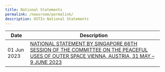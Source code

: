 ```yaml
---
title: National Statements
permalink: /newsroom/permalink/
description: OSTIn National Statements
---
```

| Date | Description | 
| -------- | -------- | 
|01 Jun 2023|[NATIONAL STATEMENT BY SINGAPORE 66TH SESSION OF THE COMMITTEE ON THE PEACEFUL USES OF OUTER SPACE VIENNA, AUSTRIA, 31 MAY – 9 JUNE 2023](/latest-news/latest-news/permalink/copuos-2023/)